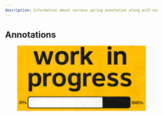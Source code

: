 ```yaml
---
description: Information about various spring annotation along with examples.
---
```


# Annotations

<figure><img src="../.gitbook/assets/image (242).png" alt=""><figcaption></figcaption></figure>
